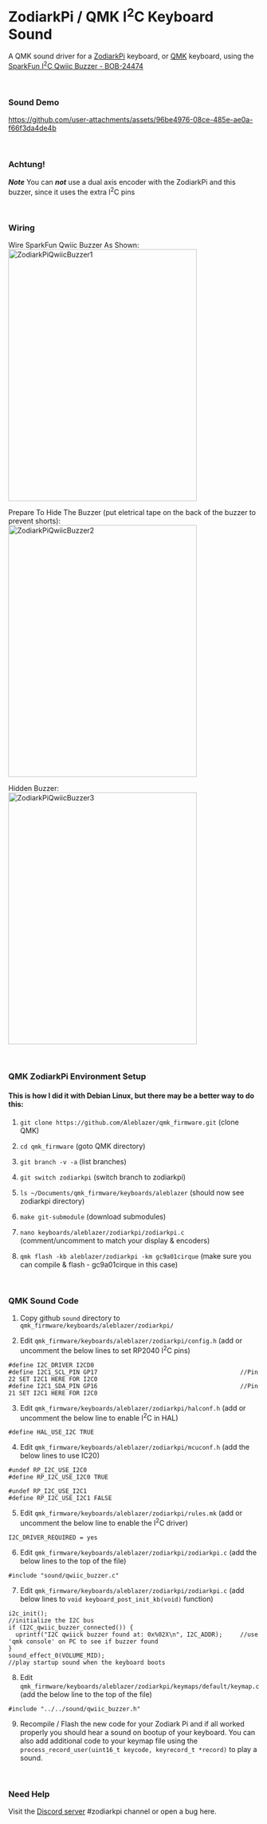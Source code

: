 # ZodiarkPi / QMK I<sup>2</sup>C Keyboard Sound
A QMK sound driver for a [ZodiarkPi](https://www.splitlogic.xyz/shop/splitlogic/p/zodiarkpi) keyboard, or [QMK](https://github.com/qmk/qmk_firmware) keyboard, using the [SparkFun I<sup>2</sup>C Qwiic Buzzer - BOB-24474](https://www.sparkfun.com/sparkfun-qwiic-buzzer.html) 

&nbsp;

### Sound Demo
https://github.com/user-attachments/assets/96be4976-08ce-485e-ae0a-f66f3da4de4b

&nbsp;

### Achtung!
***Note*** You can _**not**_ use a dual axis encoder with the ZodiarkPi and this buzzer, since it uses the extra I<sup>2</sup>C pins

&nbsp;

### Wiring
Wire SparkFun Qwiic Buzzer As Shown:<br>
<img src="https://github.com/user-attachments/assets/e8fe0486-fe48-446f-a433-ebbc0ed86099" alt="ZodiarkPiQwiicBuzzer1" width="378" height="504">

Prepare To Hide The Buzzer (put eletrical tape on the back of the buzzer to prevent shorts):<br>
<img src="https://github.com/user-attachments/assets/f68df095-2718-4d6e-a544-9b7926785d68" alt="ZodiarkPiQwiicBuzzer2" width="378" height="504">

Hidden Buzzer:<br>
<img src="https://github.com/user-attachments/assets/a4206b62-00a4-41c0-b92e-fb1d38929b1d" alt="ZodiarkPiQwiicBuzzer3" width="378" height="504">

&nbsp;

### QMK ZodiarkPi Environment Setup 
#### This is how I did it with Debian Linux, but there may be a better way to do this:
1. ```git clone https://github.com/Aleblazer/qmk_firmware.git```       (clone QMK)
   
2. ```cd qmk_firmware```                                               (goto QMK directory)

3. ```git branch -v -a```                                              (list branches)

4. ```git switch zodiarkpi```                                          (switch branch to zodiarkpi)

5. ```ls ~/Documents/qmk_firmware/keyboards/aleblazer```               (should now see zodiarkpi directory)

6. ```make git-submodule```                                            (download submodules)

7. ```nano keyboards/aleblazer/zodiarkpi/zodiarkpi.c```                (comment/uncomment to match your display & encoders)

8. ```qmk flash -kb aleblazer/zodiarkpi -km gc9a01cirque```            (make sure you can compile & flash - gc9a01cirque in this case)   

&nbsp;

### QMK Sound Code
1. Copy github ```sound``` directory to ```qmk_firmware/keyboards/aleblazer/zodiarkpi/```

2. Edit ```qmk_firmware/keyboards/aleblazer/zodiarkpi/config.h```      (add or uncomment the below lines to set RP2040 I<sup>2</sup>C pins)
```
#define I2C_DRIVER I2CD0
#define I2C1_SCL_PIN GP17                                        //Pin 22 SET I2C1 HERE FOR I2C0
#define I2C1_SDA_PIN GP16                                        //Pin 21 SET I2C1 HERE FOR I2C0
```

3. Edit ```qmk_firmware/keyboards/aleblazer/zodiarkpi/halconf.h```     (add or uncomment the below line to enable I<sup>2</sup>C in HAL)
```
#define HAL_USE_I2C TRUE
```

4. Edit ```qmk_firmware/keyboards/aleblazer/zodiarkpi/mcuconf.h```     (add the below lines to use IC20)
```
#undef RP_I2C_USE_I2C0
#define RP_I2C_USE_I2C0 TRUE

#undef RP_I2C_USE_I2C1
#define RP_I2C_USE_I2C1 FALSE
```

5. Edit ```qmk_firmware/keyboards/aleblazer/zodiarkpi/rules.mk```      (add or uncomment the below line to enable the I<sup>2</sup>C driver)
```
I2C_DRIVER_REQUIRED = yes
```

6. Edit ```qmk_firmware/keyboards/aleblazer/zodiarkpi/zodiarkpi.c```   (add the below lines to the top of the file)
```
#include "sound/qwiic_buzzer.c"
```

7. Edit ```qmk_firmware/keyboards/aleblazer/zodiarkpi/zodiarkpi.c```   (add below lines to ```void keyboard_post_init_kb(void)``` function)
```
i2c_init();                                                      //initialize the I2C bus
if (I2C_qwiic_buzzer_connected()) {
  uprintf("I2C qwiick buzzer found at: 0x%02X\n", I2C_ADDR);     //use 'qmk console' on PC to see if buzzer found
}
sound_effect_0(VOLUME_MID);                                      //play startup sound when the keyboard boots     
```

8. Edit ```qmk_firmware/keyboards/aleblazer/zodiarkpi/keymaps/default/keymap.c``` (add the below line to the top of the file)
```
#include "../../sound/qwiic_buzzer.h"
```

9. Recompile / Flash the new code for your Zodiark Pi and if all worked properly you should hear a sound on bootup of your keyboard.
   You can also add additional code to your keymap file using the ```process_record_user(uint16_t keycode, keyrecord_t *record)``` to play a sound. 

&nbsp;

### Need Help
Visit the [Discord server](https://discord.gg/BCSbXwskVt) #zodiarkpi channel or open a bug here.
